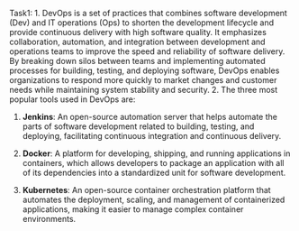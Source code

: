 Task1:
1.
DevOps is a set of practices that combines software development (Dev) and IT operations (Ops) to shorten the development lifecycle and provide continuous delivery with high software quality. It emphasizes collaboration, automation, and integration between development and operations teams to improve the speed and reliability of software delivery. By breaking down silos between teams and implementing automated processes for building, testing, and deploying software, DevOps enables organizations to respond more quickly to market changes and customer needs while maintaining system stability and security.
2.
The three most popular tools used in DevOps are:

1. **Jenkins**: An open-source automation server that helps automate the parts of software development related to building, testing, and deploying, facilitating continuous integration and continuous delivery.

2. **Docker**: A platform for developing, shipping, and running applications in containers, which allows developers to package an application with all of its dependencies into a standardized unit for software development.

3. **Kubernetes**: An open-source container orchestration platform that automates the deployment, scaling, and management of containerized applications, making it easier to manage complex container environments.

